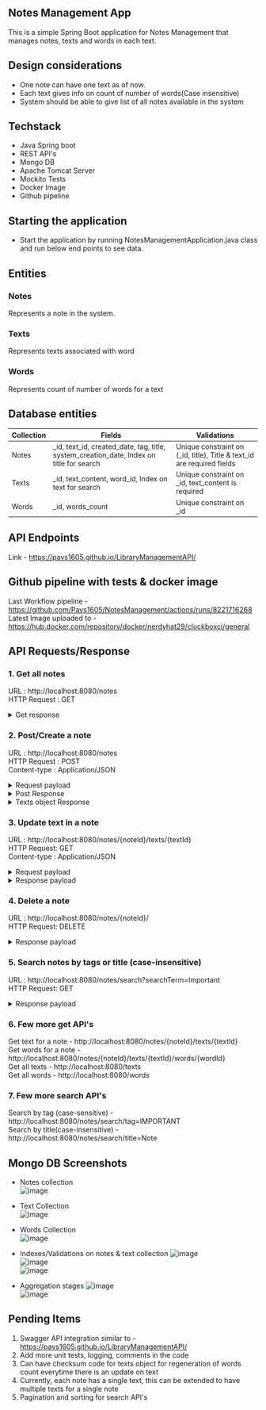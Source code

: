 ## Notes Management App
This is a simple Spring Boot application for Notes Management  that manages notes, texts and words in each text.

## Design considerations
* One note can have one text as of now.
* Each text gives info on count of number of words(Case insensitive)
* System should be able to give list of all notes available in the system


## Techstack
* Java Spring boot
* REST API's
* Mongo DB
* Apache Tomcat Server
* Mockito Tests
* Docker Image
* Github pipeline

## Starting the application
* Start the application by running NotesManagementApplication.java class and run below end points to see data.

## Entities
### Notes
Represents a note in the system.

### Texts
Represents texts associated with word

### Words
Represents count of number of words for a text

## Database entities
| Collection | Fields                                                                                  | Validations                                                            |
|------------|-----------------------------------------------------------------------------------------|------------------------------------------------------------------------|
| Notes      | _id, text_id, created_date, tag, title, system_creation_date, Index on title for search | Unique constraint on (_id, title), Title & text_id are required fields |
| Texts      | _id, text_content, word_id, Index on text for search                                    | Unique constraint on _id, text_content is required                     |
| Words      | _id, words_count                                                                        | Unique constraint on _id                                               |


## API Endpoints
Link - https://pavs1605.github.io/LibraryManagementAPI/

## Github pipeline with tests & docker image 
Last Workflow pipeline - https://github.com/Pavs1605/NotesManagement/actions/runs/8221716268 </br>
Latest Image uploaded to - https://hub.docker.com/repository/docker/nerdyhat29/clockboxci/general

## API Requests/Response 
### 1. Get all notes
URL : http://localhost:8080/notes  <br />
HTTP Request : GET <br />

<details>
<Summary> Get response </Summary>
<body>

```json

{
    "notes": [
        {
            "id": "65ebdd8fb305a6747dc9868b",
            "tag": "IMPORTANT",
            "createdDate": "02/09/2024",
            "title": "Important note 9",
            "textUrl": "/notes/65ebdd8fb305a6747dc9868b/texts"
        },
        {
            "id": "65ec55f5c0cc7c3b3aa997a9",
            "tag": "IMPORTANT",
            "createdDate": "02/09/2024",
            "title": "Important note 10",
            "textUrl": "/notes/65ec55f5c0cc7c3b3aa997a9/texts"
        },
        {
            "id": "65eaba75fe1c3d551d788c15",
            "tag": "PERSONAL",
            "createdDate": "02/08/2024",
            "title": "Personal note1",
            "textUrl": "/notes/65eaba75fe1c3d551d788c15/texts"
        },
        {
            "id": "65eb17c434284f16bfc9df69",
            "tag": "PERSONAL",
            "createdDate": "02/09/2024",
            "title": "Personal note 8",
            "textUrl": "/notes/65eb17c434284f16bfc9df69/texts"
        },
        {
            "id": "65eb188034284f16bfc9df6c",
            "tag": "PERSONAL",
            "createdDate": "02/09/2024",
            "title": "Personal note 8",
            "textUrl": "/notes/65eb188034284f16bfc9df6c/texts"
        },
        {
            "id": "65eb189334284f16bfc9df6f",
            "tag": "BUSINESS",
            "createdDate": "02/09/2024",
            "title": "Personal note 9",
            "textUrl": "/notes/65eb189334284f16bfc9df6f/texts"
        },
        {
            "id": "65eb1a05d046f5373a447e0a",
            "tag": "IMPORTANT",
            "createdDate": "02/09/2024",
            "title": "Personal note 9",
            "textUrl": "/notes/65eb1a05d046f5373a447e0a/texts"
        },
        {
            "id": "65eb1bc456d5da7e3bafe9da",
            "tag": "IMPORTANT",
            "createdDate": "02/09/2024",
            "title": "Personal note 9",
            "textUrl": "/notes/65eb1bc456d5da7e3bafe9da/texts"
        },
        {
            "id": "65e983797231d5d9b3248dd2",
            "tag": "PERSONAL",
            "createdDate": "02/06/2024",
            "title": "Personal note1",
            "textUrl": "/notes/65e983797231d5d9b3248dd2/texts"
        }
    ],
    "remainingElements": 9,
    "totalPages": 1,
    "currentPage": 0,
    "currentSize": 10,
    "totalElements": 9
}
```
</body>
</details>

### 2. Post/Create a note

URL : http://localhost:8080/notes  <br />
HTTP Request : POST <br />
Content-type : Application/JSON 

<details>
<Summary> Request payload  </Summary>
<body>

```json
{
  "tag": "IMPORTANT",
  "createdDate": "02/10/2024",
  "title": "Important note 1",
  "textContent": "this is a very very Important note!!!"
}
```
</body>
</details>

<details>
<Summary> Post Response </Summary>
<body>

```json
{
  "id": "65ed80f6161cd30346f6d6ad",
  "tag": "IMPORTANT",
  "createdDate": "02/10/2024",
  "title": "Important note 1",
  "textUrl": "/notes/65ed80f6161cd30346f6d6ad/texts"
}
```
</body>
</details>

<details>
<Summary> Texts object Response </Summary>
<body>
URL - http://localhost:8080/notes/65ed80f6161cd30346f6d6ad/texts

```json
{
  "id": "65ed80f6161cd30346f6d6ac",
  "textContent": "this is a very very Important note!!!",
  "words": {
    "id": "65ed80f6161cd30346f6d6ab",
    "text": null,
    "wordsCount": {
      "very": 2,
      "a": 1,
      "note": 1,
      "Important": 1,
      "this": 1,
      "is": 1
    }
  },
  "wordsUrl": "/texts/65ed80f6161cd30346f6d6ac/words"
}
```
</body>
</details>

### 3. Update text in a note
URL : http://localhost:8080/notes/{noteId}/texts/{textId} </br>
HTTP Request: GET </br>
Content-type : Application/JSON </br>

<details>
<Summary> Request payload  </Summary>
<body>

```json
{
  "textContent" : "This is a important important note note note"
}
```
</body>
</details>

<details>
<Summary> Response payload  </Summary>
<body>

```json
{
  "id": "65ed9144e89ad115623c479d",
  "textContent": "This is a important important note note note",
  "words": {
    "id": "65ed80f6161cd30346f6d6ab",
    "text": null,
    "wordsCount": {
      "note": 3,
      "important": 2,
      "a": 1,
      "This": 1,
      "is": 1
    }
  },
  "wordsUrl": "/texts/65ed9144e89ad115623c479d/words"
}
```
</body>
</details>

### 4. Delete a note
URL : http://localhost:8080/notes/{noteId}/ </br>
HTTP Request: DELETE </br>

<details>
<Summary> Response payload  </Summary>
<body>
![img.png](img.png)
![img_1.png](img_1.png)
</body>
</details>

### 5. Search notes by tags or title (case-insensitive)
URL : http://localhost:8080/notes/search?searchTerm=Important </br>
HTTP Request: GET </br>


<details>
<Summary> Response payload  </Summary>
<body>

```json
[
  {
    "id": "65eb17c434284f16bfc9df69",
    "tag": "PERSONAL",
    "createdDate": "02/09/2024",
    "title": "Important note 8",
    "textUrl": "/notes/65eb17c434284f16bfc9df69/texts"
  },
  {
    "id": "65eb1a05d046f5373a447e0a",
    "tag": "IMPORTANT",
    "createdDate": "02/09/2024",
    "title": "Personal note 9",
    "textUrl": "/notes/65eb1a05d046f5373a447e0a/texts"
  }
]
```
</body>
</details>

### 6. Few more get API's
Get text for a note - http://localhost:8080/notes/{noteId}/texts/{textId} </br>
Get words for a note  - http://localhost:8080/notes/{noteId}/texts/{textId}/words/{wordId} </br>
Get all texts - http://localhost:8080/texts </br>
Get all words - http://localhost:8080/words </br>

### 7. Few more search API's 
Search by tag (case-sensitive)    - http://localhost:8080/notes/search/tag=IMPORTANT </br>
Search by title(case-insensitive) - http://localhost:8080/notes/search/title=Note </br>

## Mongo DB Screenshots
* Notes collection </br>
![image](https://github.com/Pavs1605/NotesManagement/assets/18229871/45ea1d3e-52d6-4d36-8354-b599e16bdd4a)

* Text Collection </br>
![image](https://github.com/Pavs1605/NotesManagement/assets/18229871/ec062f9c-7801-478d-aad3-aa3adba937ce)

* Words Collection </br>
![image](https://github.com/Pavs1605/NotesManagement/assets/18229871/15dd443b-4d26-49ea-a229-b79e3a3db372)

* Indexes/Validations on notes & text collection
![image](https://github.com/Pavs1605/NotesManagement/assets/18229871/f2dbe763-7aaa-4362-bfc8-6942213bc2a4) </br>
![image](https://github.com/Pavs1605/NotesManagement/assets/18229871/cae9fc2e-a2a1-44f7-9901-9ec413cf319b)  </br>
![image](https://github.com/Pavs1605/NotesManagement/assets/18229871/3fa204fc-f8f5-4125-8a46-300bc31922e1)  </br>


* Aggregation stages
 ![image](https://github.com/Pavs1605/NotesManagement/assets/18229871/192306d1-5314-494c-b919-1e990852c6cc)  </br>
 ![image](https://github.com/Pavs1605/NotesManagement/assets/18229871/9149ce99-523f-4020-bdf3-c01a775fba8a)


## Pending Items
1. Swagger API integration similar to - https://pavs1605.github.io/LibraryManagementAPI/
2. Add more unit tests, logging, comments in the code
3. Can have checksum code for texts object for regeneration of words count everytime there is an update on text
4. Currently, each note has  a single text, this can be extended to have multiple texts for a single note
5. Pagination and sorting for search API's

